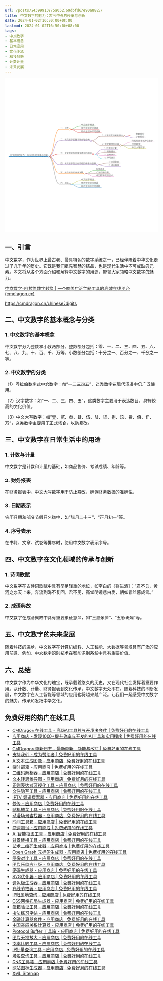 ```yaml
---
url: /posts/24399913275a052769dbfd67e90a8885/
title: 中文数字的魅力：古今中外的传承与创新
date: 2024-01-02T16:50:00+08:00
lastmod: 2024-01-02T16:50:00+08:00
tags:
- 中文数字
- 基本概念
- 日常应用
- 文化传承
- 科技创新
- 计数计量
- 未来发展
---
```


<img src="/images/2024_02_03 17_33_34.png" title="2024_02_03 17_33_34.png" alt="2024_02_03 17_33_34.png"/>

## 一、引言

中文数字，作为世界上最古老、最具特色的数字系统之一，已经伴随着中华文化走过了几千年的历史。它既是我们祖先智慧的结晶，也是现代生活中不可或缺的元素。本文将从各个方面介绍和解释中文数字的用途，带领大家领略中文数字的魅力。

[中文数字-阿拉伯数字转换 | 一个覆盖广泛主题工具的高效在线平台(cmdragon.cn)](https://cmdragon.cn/chinese2digits)

https://cmdragon.cn/chinese2digits

## 二、中文数字的基本概念与分类

### 1. 中文数字的基本概念

中文数字分为整数和小数两部分。整数部分包括：零、一、二、三、四、五、六、七、八、九、十、百、千、万等。小数部分包括：十分之一、百分之一、千分之一等。

### 2. 中文数字的分类

（1）阿拉伯数字式中文数字：如“一二三四五”，这类数字在现代汉语中仍广泛使用。

（2）汉字数字：如“一、二、三、四、五”，这类数字主要用于表达数目，具有较高的文化价值。

（3）中文大写数字：如“壹、贰、叁、肆、伍、陆、柒、捌、玖、拾、佰、仟、万”，这类数字主要用于正式场合，以防篡改。

## 三、中文数字在日常生活中的用途

### 1. 计数与计量

中文数字是计数和计量的基础，如商品售价、考试成绩、年龄等。

### 2. 财务报表

在财务报表中，中文大写数字用于防止篡改，确保财务数据的准确性。

### 3. 日期表示

农历日期和部分节假日名称中，如“腊月二十三”、“正月初一”等。

### 4. 序号表示

在书籍、文章、试卷等排序时，使用中文数字表示序号。

## 四、中文数字在文化领域的传承与创新

### 1. 诗词歌赋

中文数字在古诗词歌赋中具有举足轻重的地位，如李白的《将进酒》：“君不见，黄河之水天上来，奔流到海不复回。君不见，高堂明镜悲白发，朝如青丝暮成雪。”

### 2. 成语典故

中文数字在成语典故中具有重要象征意义，如“三顾茅庐”、“五彩斑斓”等。

## 五、中文数字的未来发展

随着科技的进步，中文数字在计算机编程、人工智能、大数据等领域具有广泛的应用前景。例如，中文数字识别技术在智能识别系统中具有重要价值。

## 六、总结

中文数字作为中华文化的瑰宝，既承载着悠久的历史，又在现代社会发挥着重要作用。从计数、计量、财务报表到文化传承，中文数字无处不在。随着科技的不断发展，中文数字在人工智能等领域的应用也将越来越广泛。让我们一起感受中文数字的魅力，传承和发扬中华文化。

## 免费好用的热门在线工具

- [CMDragon 在线工具 - 高级AI工具箱与开发者套件 | 免费好用的在线工具](https://tools.cmdragon.cn/zh)
- [应用商店 - 发现1000+提升效率与开发的AI工具和实用程序 | 免费好用的在线工具](https://tools.cmdragon.cn/zh/apps?category=trending)
- [CMDragon 更新日志 - 最新更新、功能与改进 | 免费好用的在线工具](https://tools.cmdragon.cn/zh/changelog)
- [支持我们 - 成为赞助者 | 免费好用的在线工具](https://tools.cmdragon.cn/zh/sponsor)
- [AI文本生成图像 - 应用商店 | 免费好用的在线工具](https://tools.cmdragon.cn/zh/apps/text-to-image-ai)
- [临时邮箱 - 应用商店 | 免费好用的在线工具](https://tools.cmdragon.cn/zh/apps/temp-email)
- [二维码解析器 - 应用商店 | 免费好用的在线工具](https://tools.cmdragon.cn/zh/apps/qrcode-parser)
- [文本转思维导图 - 应用商店 | 免费好用的在线工具](https://tools.cmdragon.cn/zh/apps/text-to-mindmap)
- [正则表达式可视化工具 - 应用商店 | 免费好用的在线工具](https://tools.cmdragon.cn/zh/apps/regex-visualizer)
- [文件隐写工具 - 应用商店 | 免费好用的在线工具](https://tools.cmdragon.cn/zh/apps/steganography-tool)
- [IPTV 频道探索器 - 应用商店 | 免费好用的在线工具](https://tools.cmdragon.cn/zh/apps/iptv-explorer)
- [快传 - 应用商店 | 免费好用的在线工具](https://tools.cmdragon.cn/zh/apps/snapdrop)
- [随机抽奖工具 - 应用商店 | 免费好用的在线工具](https://tools.cmdragon.cn/zh/apps/lucky-draw)
- [动漫场景查找器 - 应用商店 | 免费好用的在线工具](https://tools.cmdragon.cn/zh/apps/anime-scene-finder)
- [时间工具箱 - 应用商店 | 免费好用的在线工具](https://tools.cmdragon.cn/zh/apps/time-toolkit)
- [网速测试 - 应用商店 | 免费好用的在线工具](https://tools.cmdragon.cn/zh/apps/speed-test)
- [AI 智能抠图工具 - 应用商店 | 免费好用的在线工具](https://tools.cmdragon.cn/zh/apps/background-remover)
- [背景替换工具 - 应用商店 | 免费好用的在线工具](https://tools.cmdragon.cn/zh/apps/background-replacer)
- [艺术二维码生成器 - 应用商店 | 免费好用的在线工具](https://tools.cmdragon.cn/zh/apps/artistic-qrcode)
- [Open Graph 元标签生成器 - 应用商店 | 免费好用的在线工具](https://tools.cmdragon.cn/zh/apps/open-graph-generator)
- [图像对比工具 - 应用商店 | 免费好用的在线工具](https://tools.cmdragon.cn/zh/apps/image-comparison)
- [图片压缩专业版 - 应用商店 | 免费好用的在线工具](https://tools.cmdragon.cn/zh/apps/image-compressor)
- [密码生成器 - 应用商店 | 免费好用的在线工具](https://tools.cmdragon.cn/zh/apps/password-generator)
- [SVG优化器 - 应用商店 | 免费好用的在线工具](https://tools.cmdragon.cn/zh/apps/svg-optimizer)
- [调色板生成器 - 应用商店 | 免费好用的在线工具](https://tools.cmdragon.cn/zh/apps/color-palette)
- [在线节拍器 - 应用商店 | 免费好用的在线工具](https://tools.cmdragon.cn/zh/apps/online-metronome)
- [IP归属地查询 - 应用商店 | 免费好用的在线工具](https://tools.cmdragon.cn/zh/apps/ip-geolocation)
- [CSS网格布局生成器 - 应用商店 | 免费好用的在线工具](https://tools.cmdragon.cn/zh/apps/css-grid-layout)
- [邮箱验证工具 - 应用商店 | 免费好用的在线工具](https://tools.cmdragon.cn/zh/apps/email-validator)
- [书法练习字帖 - 应用商店 | 免费好用的在线工具](https://tools.cmdragon.cn/zh/apps/calligraphy-practice)
- [金融计算器套件 - 应用商店 | 免费好用的在线工具](https://tools.cmdragon.cn/zh/apps/finance-calculator-suite)
- [中国亲戚关系计算器 - 应用商店 | 免费好用的在线工具](https://tools.cmdragon.cn/zh/apps/chinese-kinship-calculator)
- [Protocol Buffer 工具箱 - 应用商店 | 免费好用的在线工具](https://tools.cmdragon.cn/zh/apps/protobuf-toolkit)
- [图片无损放大 - 应用商店 | 免费好用的在线工具](https://tools.cmdragon.cn/zh/apps/image-upscaler)
- [文本比较工具 - 应用商店 | 免费好用的在线工具](https://tools.cmdragon.cn/zh/apps/text-compare)
- [IP批量查询工具 - 应用商店 | 免费好用的在线工具](https://tools.cmdragon.cn/zh/apps/ip-batch-lookup)
- [域名查询工具 - 应用商店 | 免费好用的在线工具](https://tools.cmdragon.cn/zh/apps/domain-finder)
- [DNS工具箱 - 应用商店 | 免费好用的在线工具](https://tools.cmdragon.cn/zh/apps/dns-toolkit)
- [网站图标生成器 - 应用商店 | 免费好用的在线工具](https://tools.cmdragon.cn/zh/apps/favicon-generator)
- [XML Sitemap](https://tools.cmdragon.cn/sitemap_index.xml)
